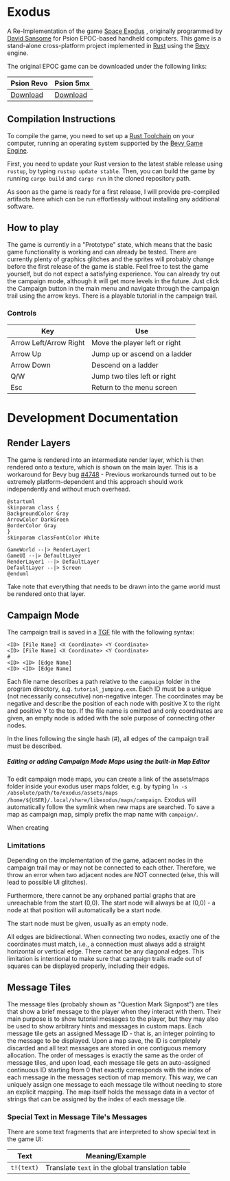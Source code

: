 # Exodus

A Re-Implementation of the
game [Space Exodus](https://web.archive.org/web/20010609173820/http://www.davidsansome.co.uk/pages/psion/exodus/index.htm)
, originally programmed by [David Sansome](http://www.davidsansome.com/) for Psion EPOC-based handheld computers.
This game is a stand-alone cross-platform project implemented in [Rust](https://www.rust-lang.org/) using
the [Bevy](https://bevyengine.org/) engine.

The original EPOC game can be downloaded under the following links:

| Psion Revo                                                                     | Psion 5mx                                                         |
|--------------------------------------------------------------------------------|-------------------------------------------------------------------|
| [Download](https://archive.org/details/tucows_55899_Space_Exodus_Revo_version) | [Download](https://archive.org/details/tucows_45515_Space_Exodus) |

## Compilation Instructions

To compile the game, you need to set up a [Rust Toolchain](https://www.rust-lang.org/learn/get-started) on your
computer, running an operating system supported by
the [Bevy Game Engine](https://bevy-cheatbook.github.io/platforms.html).

First, you need to update your Rust version to the latest stable release using `rustup`, by
typing `rustup update stable`.
Then, you can build the game by running `cargo build` and `cargo run` in the cloned repository path.

As soon as the game is ready for a first release, I will provide pre-compiled artifacts here which can be run
effortlessly without installing any additional software.

## How to play

The game is currently in a "Prototype" state, which means that the basic game functionality is working and can already
be tested.
There are currently plenty of graphics glitches and the sprites will probably change before the first release of the
game is stable.
Feel free to test the game yourself, but do not expect a satisfying experience.
You can already try out the campaign mode, although it will get more levels in the future.
Just click the Campaign button in the main menu and navigate through the campaign trail using the arrow keys.
There is a playable tutorial in the campaign trail.

### Controls

| Key                    | Use                           |
|------------------------|-------------------------------|
| Arrow Left/Arrow Right | Move the player left or right |
| Arrow Up               | Jump up or ascend on a ladder |
| Arrow Down             | Descend on a ladder           |
| Q/W                    | Jump two tiles left or right  |
| Esc                    | Return to the menu screen     |

# Development Documentation

## Render Layers

The game is rendered into an intermediate render layer, which is then rendered onto a texture, which is shown on the
main layer.
This is a workaround for Bevy bug [#4748](https://github.com/bevyengine/bevy/issues/4748) - Previous workarounds turned
out to be extremely platform-dependent and this approach should work independently and without much overhead.

```plantuml 
@startuml
skinparam class {
BackgroundColor Gray
ArrowColor DarkGreen
BorderColor Gray
}
skinparam classFontColor White

GameWorld --|> RenderLayer1
GameUI --|> DefaultLayer
RenderLayer1 --|> DefaultLayer
DefaultLayer --|> Screen
@enduml
```

Take note that everything that needs to be drawn into the game world must be rendered onto that layer.

## Campaign Mode

The campaign trail is saved in a [TGF](https://en.wikipedia.org/wiki/Trivial_Graph_Format) file with the following
syntax:

```text
<ID> [File Name] <X Coordinate> <Y Coordinate>
<ID> [File Name] <X Coordinate> <Y Coordinate>
#
<ID> <ID> [Edge Name]
<ID> <ID> [Edge Name]
```

Each file name describes a path relative to the `campaign` folder in the program directory, e.g. `tutorial_jumping.exm`.
Each ID must be a unique (not necessarily consecutive) non-negative integer.
The coordinates may be negative and describe the position of each node with positive X to the right and positive Y to
the top.
If the file name is omitted and only coordinates are given, an empty node is added with the sole purpose of connecting
other nodes.

In the lines following the single hash (#), all edges of the campaign trail must be described.

##### Editing or adding Campaign Mode Maps using the built-in Map Editor

To edit campaign mode maps, you can create a link of the assets/maps folder inside your exodus user maps folder,
e.g. by typing `ln -s /absolute/path/to/exodus/assets/maps /home/${USER}/.local/share/libexodus/maps/campaign`.
Exodus will automatically follow the symlink when new maps are searched.
To save a map as campaign map, simply prefix the map name with `campaign/`.

When creating 

### Limitations

Depending on the implementation of the game, adjacent nodes in the campaign trail may or may not be connected to each
other.
Therefore, we throw an error when two adjacent nodes are NOT connected (else, this will lead to possible UI glitches).

Furthermore, there cannot be any orphaned partial graphs that are unreachable from the start (0,0).
The start node will always be at (0,0) - a node at that position will automatically be a start node.

The start node must be given, usually as an empty node.

All edges are bidirectional.
When connecting two nodes, exactly one of the coordinates must match, i.e., a connection must always add a straight
horizontal or vertical edge.
There cannot be any diagonal edges.
This limitation is intentional to make sure that campaign trails made out of squares can be displayed properly,
including their edges.

## Message Tiles

The message tiles (probably shown as "Question Mark Signpost") are tiles that show a brief message to the player
when they interact with them.
Their main purpose is to show tutorial messages to the player, but they may also be used to show arbitrary hints
and messages in custom maps.
Each message tile gets an assigned Message ID - that is, an integer pointing to the message to be displayed.
Upon a map save, the ID is completely discarded and all text messages are stored in one contiguous memory allocation.
The order of messages is exactly the same as the order of message tiles, and upon load, each message tile gets
an auto-assigned continuous ID starting from 0 that exactly corresponds with the index of each message in the
messages section of map memory.
This way, we can uniquely assign one message to each message tile without needing to store an explicit mapping.
The map itself holds the message data in a vector of strings that can be assigned by the index of each message tile.

### Special Text in Message Tile's Messages

There are some text fragments that are interpreted to show special text in the game UI:

| Text                    | Meaning/Example                                   |
|-------------------------|---------------------------------------------------|
| `t!(text)`              | Translate `text` in the global translation table  |